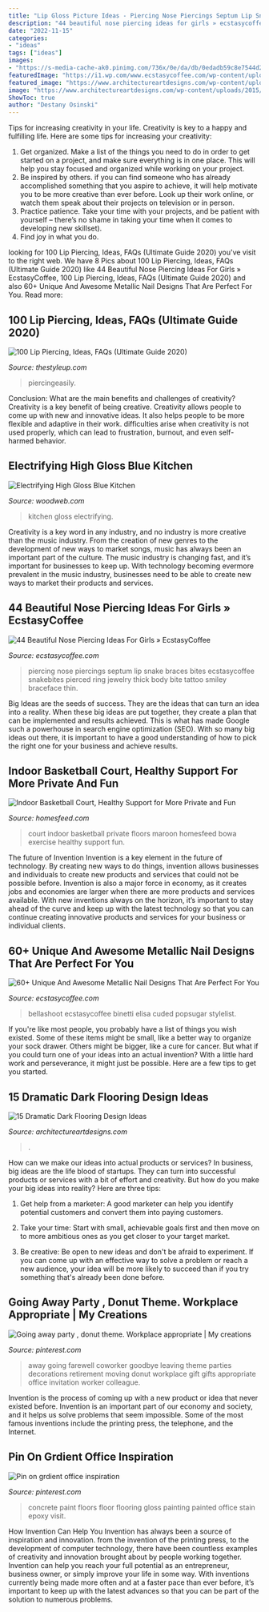 ```yaml
---
title: "Lip Gloss Picture Ideas - Piercing Nose Piercings Septum Lip Snake Braces Bites Ecstasycoffee Snakebites Pierced Ring Jewelry Thick Body Bite Tattoo Smiley Braceface Thin"
description: "44 beautiful nose piercing ideas for girls » ecstasycoffee"
date: "2022-11-15"
categories:
- "ideas"
tags: ["ideas"]
images:
- "https://s-media-cache-ak0.pinimg.com/736x/0e/da/db/0edadb59c8e7544d2336cc1d741982ee.jpg"
featuredImage: "https://i1.wp.com/www.ecstasycoffee.com/wp-content/uploads/2016/12/Nose-Piercing25.jpg?resize=600%2C820"
featured_image: "https://www.architectureartdesigns.com/wp-content/uploads/2015/03/141-1024x682.jpg"
image: "https://www.architectureartdesigns.com/wp-content/uploads/2015/03/141-1024x682.jpg"
ShowToc: true
author: "Destany Osinski"
---
```



Tips for increasing creativity in your life.
Creativity is key to a happy and fulfilling life. Here are some tips for increasing your creativity: 
1. Get organized. Make a list of the things you need to do in order to get started on a project, and make sure everything is in one place. This will help you stay focused and organized while working on your project. 
2. Be inspired by others. if you can find someone who has already accomplished something that you aspire to achieve, it will help motivate you to be more creative than ever before. Look up their work online, or watch them speak about their projects on television or in person. 
3. Practice patience. Take your time with your projects, and be patient with yourself – there’s no shame in taking your time when it comes to developing new skillset). 
4. Find joy in what you do.

	

		
looking for 100 Lip Piercing, Ideas, FAQs (Ultimate Guide 2020) you've visit to the right web. We have 8 Pics about 100 Lip Piercing, Ideas, FAQs (Ultimate Guide 2020) like 44 Beautiful Nose Piercing Ideas For Girls » EcstasyCoffee, 100 Lip Piercing, Ideas, FAQs (Ultimate Guide 2020) and also 60+ Unique And Awesome Metallic Nail Designs That Are Perfect For You. Read more:
		
    
## 100 Lip Piercing, Ideas, FAQs (Ultimate Guide 2020)

<img loading=lazy src="https://thestyleup.com/wp-content/uploads/2016/04/lip-piercing-18.jpg" onerror="this.onerror=null;this.src='https://tse3.mm.bing.net/th?id=OIP.yByL7c9xT-D9r8u8exb2kwHaKA&amp;pid=15.1';" alt="100 Lip Piercing, Ideas, FAQs (Ultimate Guide 2020)">

_Source: thestyleup.com_

>piercingeasily. 

	

Conclusion: What are the main benefits and challenges of creativity?
Creativity is a key benefit of being creative. Creativity allows people to come up with new and innovative ideas. It also helps people to be more flexible and adaptive in their work. difficulties arise when creativity is not used properly, which can lead to frustration, burnout, and even self- harmed behavior.

    
## Electrifying High Gloss Blue Kitchen

<img loading=lazy src="http://www.woodweb.com/galleries/project/images/1288/high_gloss_blue_kitchen_07.jpg" onerror="this.onerror=null;this.src='https://tse3.mm.bing.net/th?id=OIP.V9t8S752foehB3o1f67a8QHaFj&amp;pid=15.1';" alt="Electrifying High Gloss Blue Kitchen">

_Source: woodweb.com_

>kitchen gloss electrifying. 

	

Creativity is a key word in any industry, and no industry is more creative than the music industry. From the creation of new genres to the development of new ways to market songs, music has always been an important part of the culture. The music industry is changing fast, and it’s important for businesses to keep up. With technology becoming evermore prevalent in the music industry, businesses need to be able to create new ways to market their products and services.

    
## 44 Beautiful Nose Piercing Ideas For Girls » EcstasyCoffee

<img loading=lazy src="https://i1.wp.com/www.ecstasycoffee.com/wp-content/uploads/2016/12/Nose-Piercing25.jpg?resize=600%2C820" onerror="this.onerror=null;this.src='https://tse3.mm.bing.net/th?id=OIP.As1awQZ9lw27khOzVGuDKAHaKH&amp;pid=15.1';" alt="44 Beautiful Nose Piercing Ideas For Girls » EcstasyCoffee">

_Source: ecstasycoffee.com_

>piercing nose piercings septum lip snake braces bites ecstasycoffee snakebites pierced ring jewelry thick body bite tattoo smiley braceface thin. 

	

Big Ideas are the seeds of success. They are the ideas that can turn an idea into a reality. When these big ideas are put together, they create a plan that can be implemented and results achieved. This is what has made Google such a powerhouse in search engine optimization (SEO). With so many big ideas out there, it is important to have a good understanding of how to pick the right one for your business and achieve results.

    
## Indoor Basketball Court, Healthy Support For More Private And Fun

<img loading=lazy src="http://homesfeed.com/wp-content/uploads/2018/02/large-indoor-basketball-court-with-green-floors-and-maroon-wall-panels.jpg" onerror="this.onerror=null;this.src='https://tse4.mm.bing.net/th?id=OIP.KcICIzJ4VzkyLn7Y4jT9uQHaE8&amp;pid=15.1';" alt="Indoor Basketball Court, Healthy Support for More Private and Fun">

_Source: homesfeed.com_

>court indoor basketball private floors maroon homesfeed bowa exercise healthy support fun. 

	

The future of Invention
Invention is a key element in the future of technology. By creating new ways to do things, invention allows businesses and individuals to create new products and services that could not be possible before. Invention is also a major force in economy, as it creates jobs and economies are larger when there are more products and services available. With new inventions always on the horizon, it’s important to stay ahead of the curve and keep up with the latest technology so that you can continue creating innovative products and services for your business or individual clients.

    
## 60+ Unique And Awesome Metallic Nail Designs That Are Perfect For You

<img loading=lazy src="https://i2.wp.com/www.ecstasycoffee.com/wp-content/uploads/2016/12/Create-silver-metallic-French-tips-alongside-a-gradient-pink-polish.jpg?resize=600%2C899&amp;ssl=1" onerror="this.onerror=null;this.src='https://tse4.mm.bing.net/th?id=OIP.l072gyoRtv2TnQiYh-7F1gHaLG&amp;pid=15.1';" alt="60+ Unique And Awesome Metallic Nail Designs That Are Perfect For You">

_Source: ecstasycoffee.com_

>bellashoot ecstasycoffee binetti elisa cuded popsugar stylelist. 

	

If you're like most people, you probably have a list of things you wish existed. Some of these items might be small, like a better way to organize your sock drawer. Others might be bigger, like a cure for cancer. But what if you could turn one of your ideas into an actual invention? With a little hard work and perseverance, it might just be possible. Here are a few tips to get you started.

    
## 15 Dramatic Dark Flooring Design Ideas

<img loading=lazy src="https://www.architectureartdesigns.com/wp-content/uploads/2015/03/141-1024x682.jpg" onerror="this.onerror=null;this.src='https://tse1.mm.bing.net/th?id=OIP.utPgSFx_97c3IAFpYt37SgHaE7&amp;pid=15.1';" alt="15 Dramatic Dark Flooring Design Ideas">

_Source: architectureartdesigns.com_

>. 

	

How can we make our ideas into actual products or services?
In business, big ideas are the life blood of startups. They can turn into successful products or services with a bit of effort and creativity. But how do you make your big ideas into reality? Here are three tips:
1) Get help from a marketer: A good marketer can help you identify potential customers and convert them into paying customers.

2) Take your time: Start with small, achievable goals first and then move on to more ambitious ones as you get closer to your target market.

3) Be creative: Be open to new ideas and don't be afraid to experiment. If you can come up with an effective way to solve a problem or reach a new audience, your idea will be more likely to succeed than if you try something that's already been done before.

    
## Going Away Party , Donut Theme. Workplace Appropriate | My Creations

<img loading=lazy src="https://s-media-cache-ak0.pinimg.com/736x/0e/da/db/0edadb59c8e7544d2336cc1d741982ee.jpg" onerror="this.onerror=null;this.src='https://tse1.mm.bing.net/th?id=OIP.knDMnHq3cwJIOeX_CWzrjAHaJ3&amp;pid=15.1';" alt="Going away party , donut theme. Workplace appropriate | My creations">

_Source: pinterest.com_

>away going farewell coworker goodbye leaving theme parties decorations retirement moving donut workplace gift gifts appropriate office invitation worker colleague. 

	

Invention is the process of coming up with a new product or idea that never existed before. Invention is an important part of our economy and society, and it helps us solve problems that seem impossible. Some of the most famous inventions include the printing press, the telephone, and the Internet.

    
## Pin On Grdient Office Inspiration

<img loading=lazy src="https://i.pinimg.com/736x/97/97/58/9797583dc469d9ea928259facc1f6f8b--painting-concrete-floors-gloss-paint.jpg" onerror="this.onerror=null;this.src='https://tse4.mm.bing.net/th?id=OIP.9yboDe5PbidhfC94yfxixAHaFw&amp;pid=15.1';" alt="Pin on grdient office inspiration">

_Source: pinterest.com_

>concrete paint floors floor flooring gloss painting painted office stain epoxy visit. 

	

How Invention Can Help You
Invention has always been a source of inspiration and innovation. from the invention of the printing press, to the development of computer technology, there have been countless examples of creativity and innovation brought about by people working together. Invention can help you reach your full potential as an entrepreneur, business owner, or simply improve your life in some way. With inventions currently being made more often and at a faster pace than ever before, it’s important to keep up with the latest advances so that you can be part of the solution to numerous problems.


